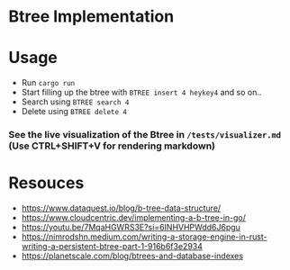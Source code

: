# Btree Implementation

# Usage 

- Run `cargo run` 
- Start filling up the btree with `BTREE insert 4 heykey4` and so on.. 
- Search using `BTREE search 4` 
- Delete using `BTREE delete 4`

### See the live visualization of the Btree in `/tests/visualizer.md` (Use CTRL+SHIFT+V for rendering markdown)

# Resouces

- https://www.dataquest.io/blog/b-tree-data-structure/
- https://www.cloudcentric.dev/implementing-a-b-tree-in-go/
- https://youtu.be/7MqaHGWRS3E?si=6INHVHPWdd6J6pgu
- https://nimrodshn.medium.com/writing-a-storage-engine-in-rust-writing-a-persistent-btree-part-1-916b6f3e2934
- https://planetscale.com/blog/btrees-and-database-indexes
